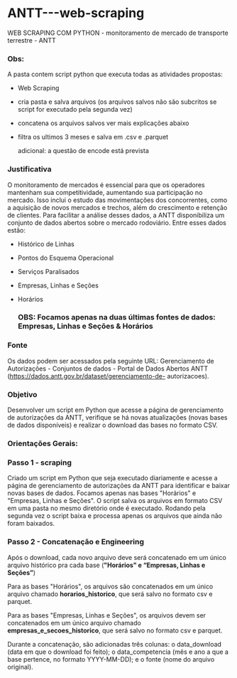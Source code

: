 # ANTT---web-scraping
WEB SCRAPING COM PYTHON - monitoramento de mercado de transporte terrestre - ANTT

### Obs: 
A pasta contem script python que executa todas as atividades propostas:
  + Web Scraping
  + cria pasta e salva arquivos (os arquivos salvos não são subcritos se script for executado pela segunda vez)
  + concatena os arquivos salvos ver mais explicações abaixo
  + filtra os ultimos 3 meses e salva em .csv e .parquet

    adicional: a questão de encode está prevista

### Justificativa
O monitoramento de mercados é essencial para que os operadores mantenham sua competitividade,
aumentando sua participação no mercado. Isso inclui o estudo das movimentações dos concorrentes,
como a aquisição de novos mercados e trechos, além do crescimento e retenção de clientes. Para
facilitar a análise desses dados, a ANTT disponibiliza um conjunto de dados abertos sobre o mercado
rodoviário. Entre esses dados estão:
  + Histórico de Linhas
  + Pontos do Esquema Operacional
  + Serviços Paralisados
  + Empresas, Linhas e Seções
  + Horários

    ### OBS: Focamos apenas na duas últimas fontes de dados: Empresas, Linhas e Seções & Horários

### Fonte
Os dados podem ser acessados pela seguinte URL: Gerenciamento de Autorizações - Conjuntos de
dados - Portal de Dados Abertos ANTT (https://dados.antt.gov.br/dataset/gerenciamento-de-
autorizacoes).

### Objetivo
Desenvolver um script em Python que acesse a página de gerenciamento de autorizações
da ANTT, verifique se há novas atualizações (novas bases de dados disponíveis) e realizar o download
das bases no formato CSV.

### Orientações Gerais:
### Passo 1 - scraping
Criado um script em Python que seja executado diariamente e acesse a página de gerenciamento de autorizações da ANTT para identificar e baixar novas bases de dados.
Focamos apenas nas bases "Horários" e "Empresas, Linhas e Seções".
O script salva os arquivos em formato CSV em uma pasta no mesmo diretório onde é executado. 
Rodando pela segunda vez o script baixa e processa apenas os arquivos que ainda não foram baixados.

### Passo 2 - Concatenação e Engineering

Após o download, cada novo arquivo deve será concatenado em um único arquivo histórico pra cada base (**"Horários" e “Empresas, Linhas e Seções”**) 

Para as bases "Horários", os arquivos são concatenados em um único arquivo chamado **horarios_historico**, que será salvo no formato csv e parquet. 

Para as bases "Empresas, Linhas e Seções", os arquivos devem ser concatenados em um único arquivo chamado **empresas_e_secoes_historico**, que será salvo no formato csv e parquet.

Durante a concatenação, são adicionadas três colunas:
o data_download (data em que o download foi feito);
o data_competencia (mês e ano a que a base pertence, no formato YYYY-MM-DD); e
o fonte (nome do arquivo original).
